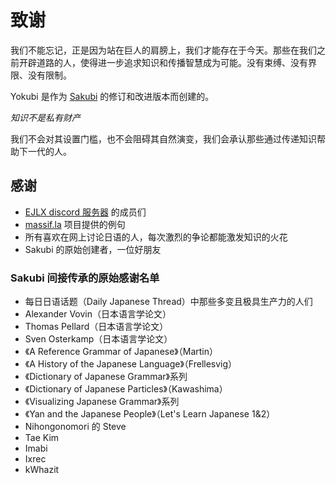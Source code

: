 # 致谢

我们不能忘记，正是因为站在巨人的肩膀上，我们才能存在于今天。那些在我们之前开辟道路的人，使得进一步追求知识和传播智慧成为可能。没有束缚、没有界限、没有限制。

Yokubi 是作为 [Sakubi](https://sakubi.neocities.org/) 的修订和改进版本而创建的。

*知识不是私有财产*

我们不会对其设置门槛，也不会阻碍其自然演变，我们会承认那些通过传递知识帮助下一代的人。

## 感谢

- [EJLX discord 服务器](https://discord.gg/Japanese) 的成员们
- [massif.la](https://massif.la/ja) 项目提供的例句
- 所有喜欢在网上讨论日语的人，每次激烈的争论都能激发知识的火花
- Sakubi 的原始创建者，一位好朋友

### Sakubi 间接传承的原始感谢名单

- 每日日语话题（Daily Japanese Thread）中那些多变且极具生产力的人们
- Alexander Vovin（日本语言学论文）
- Thomas Pellard（日本语言学论文）
- Sven Osterkamp（日本语言学论文）
- 《A Reference Grammar of Japanese》（Martin）
- 《A History of the Japanese Language》（Frellesvig）
- 《Dictionary of Japanese Grammar》系列
- 《Dictionary of Japanese Particles》（Kawashima）
- 《Visualizing Japanese Grammar》系列
- 《Yan and the Japanese People》（Let's Learn Japanese 1&2）
- Nihongonomori 的 Steve
- Tae Kim
- Imabi
- Ixrec
- kWhazit